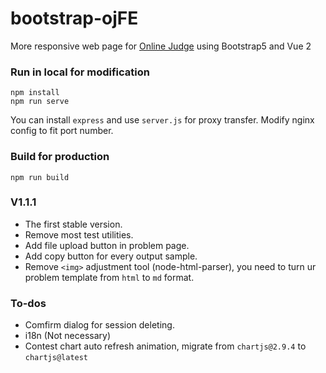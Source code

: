 # bootstrap-ojFE

More responsive web page for [Online Judge](https://github.com/QingdaoU/OnlineJudge) using Bootstrap5 and Vue 2

### Run in local for modification
```
npm install
npm run serve
```
You can install `express` and use `server.js` for proxy transfer.
Modify nginx config to fit port number.

### Build for production
```
npm run build
```

### V1.1.1
- The first stable version.
- Remove most test utilities.
- Add file upload button in problem page.
- Add copy button for every output sample.
- Remove `<img>` adjustment tool (node-html-parser), you need to turn ur problem template from `html` to `md` format.

### To-dos
- Comfirm dialog for session deleting.
- i18n (Not necessary)
- Contest chart auto refresh animation, migrate from `chartjs@2.9.4` to `chartjs@latest`